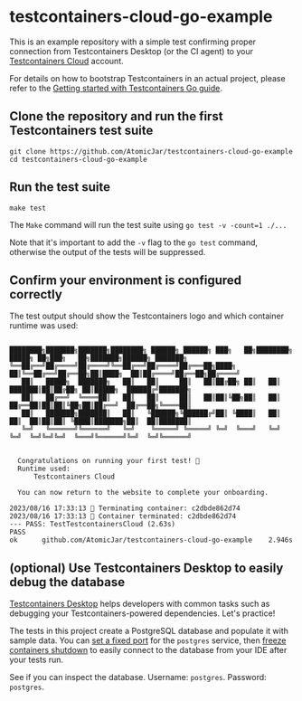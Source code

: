 # testcontainers-cloud-go-example

This is an example repository with a simple test confirming proper connection from Testcontainers Desktop (or the CI agent) to your [Testcontainers Cloud](https://app.testcontainers.cloud) account.

For details on how to bootstrap Testcontainers in an actual project, please refer to the [Getting started with Testcontainers Go guide](https://github.com/testcontainers/tc-guide-getting-started-with-testcontainers-for-go).

## Clone the repository and run the first Testcontainers test suite

```
git clone https://github.com/AtomicJar/testcontainers-cloud-go-example
cd testcontainers-cloud-go-example
```

## Run the test suite

```shell
make test
```

The `Make` command will run the test suite using `go test -v -count=1 ./...`

Note that it's important to add the `-v` flag to the `go test` command, otherwise the output of the tests will be suppressed.

## Confirm your environment is configured correctly

The test output should show the Testcontainers logo and which container runtime was used:  

```shell

████████╗███████╗███████╗████████╗ ██████╗ ██████╗ ███╗   ██╗████████╗ █████╗ ██╗███╗   ██╗███████╗██████╗ ███████╗ 
╚══██╔══╝██╔════╝██╔════╝╚══██╔══╝██╔════╝██╔═══██╗████╗  ██║╚══██╔══╝██╔══██╗██║████╗  ██║██╔════╝██╔══██╗██╔════╝ 
   ██║   █████╗  ███████╗   ██║   ██║     ██║   ██║██╔██╗ ██║   ██║   ███████║██║██╔██╗ ██║█████╗  ██████╔╝███████╗ 
   ██║   ██╔══╝  ╚════██║   ██║   ██║     ██║   ██║██║╚██╗██║   ██║   ██╔══██║██║██║╚██╗██║██╔══╝  ██╔══██╗╚════██║ 
   ██║   ███████╗███████║   ██║   ╚██████╗╚██████╔╝██║ ╚████║   ██║   ██║  ██║██║██║ ╚████║███████╗██║  ██║███████║ 
   ╚═╝   ╚══════╝╚══════╝   ╚═╝    ╚═════╝ ╚═════╝ ╚═╝  ╚═══╝   ╚═╝   ╚═╝  ╚═╝╚═╝╚═╝  ╚═══╝╚══════╝╚═╝  ╚═╝╚══════╝ 
  
  
  Congratulations on running your first test! 🎉
  Runtime used: 
      Testcontainers Cloud
 
  You can now return to the website to complete your onboarding.

2023/08/16 17:33:13 🐳 Terminating container: c2dbde862d74
2023/08/16 17:33:13 🚫 Container terminated: c2dbde862d74
--- PASS: TestTestcontainersCloud (2.63s)
PASS
ok      github.com/AtomicJar/testcontainers-cloud-go-example    2.946s
```

## (optional) Use Testcontainers Desktop to easily debug the database

[Testcontainers Desktop](https://testcontainers.com/desktop/) helps developers with common tasks such as debugging your Testcontainers-powered dependencies. Let's practice!

The tests in this project create a PostgreSQL database and populate it with sample data. You can [set a fixed port](https://newsletter.testcontainers.com/announcements/set-fixed-ports-to-easily-debug-development-services) for the `postgres` service, then [freeze containers shutdown](https://newsletter.testcontainers.com/announcements/freeze-containers-to-prevent-their-shutdown-while-you-debug) to easily connect to the database from your IDE after your tests run.

See if you can inspect the database. Username: `postgres`. Password: `postgres`.
 